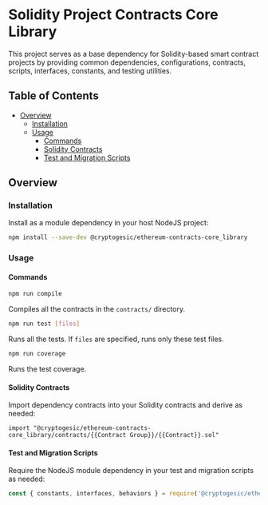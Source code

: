 # Solidity Project Contracts Core Library

This project serves as a base dependency for Solidity-based smart contract projects by providing common dependencies, configurations, contracts, scripts, interfaces, constants, and testing utilities.


## Table of Contents

- [Overview](#overview)
  * [Installation](#installation)
  * [Usage](#usage)
    - [Commands](#commands)
    - [Solidity Contracts](#solidity-contracts)
    - [Test and Migration Scripts](#test-and-migration-scripts)


## Overview

### Installation

Install as a module dependency in your host NodeJS project:

```bash
npm install --save-dev @cryptogesic/ethereum-contracts-core_library
```


### Usage

#### Commands

```bash
npm run compile
```
Compiles all the contracts in the `contracts/` directory.

```bash
npm run test [files]
```
Runs all the tests. If `files` are specified, runs only these test files.

```bash
npm run coverage
```
Runs the test coverage.

#### Solidity Contracts

Import dependency contracts into your Solidity contracts and derive as needed:

```solidity
import "@cryptogesic/ethereum-contracts-core_library/contracts/{{Contract Group}}/{{Contract}}.sol"
```

#### Test and Migration Scripts

Require the NodeJS module dependency in your test and migration scripts as needed:

```javascript
const { constants, interfaces, behaviors } = require('@cryptogesic/ethereum-contracts-core_library');
```
